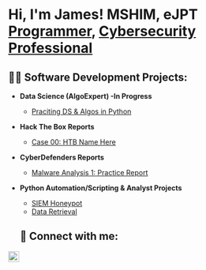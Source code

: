 <h1>Hi, I'm James! MSHIM, eJPT<br/><a href="https://github.com/JChanIT">Programmer</a>, <a href="https://www.linkedin.com/in/jamesrch/">Cybersecurity Professional</a> 

<h2>👨‍💻 Software Development Projects:</h2>
  
- <b>Data Science (AlgoExpert) -In Progress </b>
  - [Praciting DS & Algos in Python](https://github.com/JChanIT/Algorithms-Practice)
- <b>Hack The Box Reports</b>
  - [Case 00: HTB Name Here](https://github.com/JChanIT/)
- <b>CyberDefenders Reports</b>
  - [Malware Analysis 1: Practice Report](https://docs.google.com/document/d/1Kdho86Jsx4_ymfO9dZf4VnYLZyZapX_MG6PhBTlycEI/edit?usp=sharing) 
- <b>Python Automation/Scripting & Analyst Projects</b>
  - [SIEM Honeypot](https://github.com/JChanIT/Python-repository)
  - [Data Retrieval](https://github.com/JChanIT/practice)

  <h2> 🤳 Connect with me:</h2>
  
[<img align="left" alt="Jamesrch | LinkedIn" width="22px" src="https://cdn.jsdelivr.net/npm/simple-icons@v3/icons/linkedin.svg" />][linkedin]

[linkedin]: https://linkedin.com/in/jamesrch
